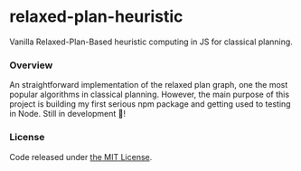 # relaxed-plan-heuristic
Vanilla Relaxed-Plan-Based heuristic computing in JS for classical planning.

### Overview

An straightforward implementation of the relaxed plan graph, one the most popular algorithms in classical planning.
However, the main purpose of this project is building my first serious npm package and getting used to testing in Node.
Still in development :whale:!

### License

Code released under [the MIT License](LICENSE).

